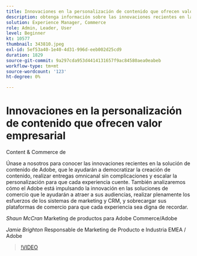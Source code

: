 ```yaml
---
title: Innovaciones en la personalización de contenido que ofrecen valor empresarial
description: obtenga información sobre las innovaciones recientes en la solución de contenido de Adobe y cómo el Adobe está impulsando la innovación en las soluciones de comercio
solution: Experience Manager, Commerce
role: Admin, Leader, User
level: Beginner
kt: 10577
thumbnail: 343810.jpeg
exl-id: 5ef53a40-1e40-4d31-996d-eeb002d25cd9
duration: 1829
source-git-commit: 9a297cda953d4414131657f9ac84580aea0eabeb
workflow-type: tm+mt
source-wordcount: '123'
ht-degree: 0%

---
```


# Innovaciones en la personalización de contenido que ofrecen valor empresarial

Content &amp; Commerce de

Únase a nosotros para conocer las innovaciones recientes en la solución de contenido de Adobe, que le ayudarán a democratizar la creación de contenido, realizar entregas omnicanal sin complicaciones y escalar la personalización para que cada experiencia cuente.  También analizaremos cómo el Adobe está impulsando la innovación en las soluciones de comercio que le ayudarán a atraer a sus audiencias, realizar plenamente los esfuerzos de los sistemas de marketing y CRM, y sobrecargar sus plataformas de comercio para que cada experiencia sea digna de recordar.

*Shaun McCran* Marketing de productos para Adobe Commerce/Adobe

*Jamie Brighton* Responsable de Marketing de Producto e Industria EMEA / Adobe

>[!VIDEO](https://video.tv.adobe.com/v/343810/?quality=12&learn=on)
